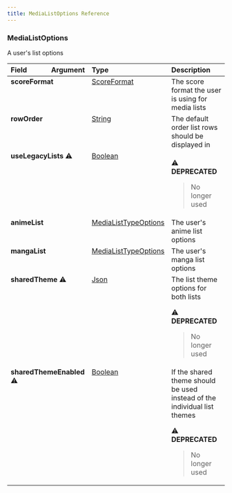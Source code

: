 ```yaml
---
title: MediaListOptions Reference
---
```


### MediaListOptions
A user's list options
<table>
<thead>
<tr>
<th align="left">Field</th>
<th align="right">Argument</th>
<th align="left">Type</th>
<th align="left">Description</th>
</tr>
</thead>
<tbody>
<tr>
<td colspan="2" valign="top"><strong>scoreFormat</strong></td>
<td valign="top"><a href="/reference/enum/scoreformat">ScoreFormat</a></td>
<td>
The score format the user is using for media lists
</td>
</tr>
<tr>
<td colspan="2" valign="top"><strong>rowOrder</strong></td>
<td valign="top"><a href="/reference/scalar/string">String</a></td>
<td>
The default order list rows should be displayed in
</td>
</tr>
<tr>
<td colspan="2" valign="top"><strong>useLegacyLists</strong> ⚠️</td>
<td valign="top"><a href="/reference/scalar/boolean">Boolean</a></td>
<td>
<p>⚠️ <strong>DEPRECATED</strong></p>
<blockquote>
No longer used
</blockquote>
</td>
</tr>
<tr>
<td colspan="2" valign="top"><strong>animeList</strong></td>
<td valign="top"><a href="/reference/object/medialisttypeoptions">MediaListTypeOptions</a></td>
<td>
The user's anime list options
</td>
</tr>
<tr>
<td colspan="2" valign="top"><strong>mangaList</strong></td>
<td valign="top"><a href="/reference/object/medialisttypeoptions">MediaListTypeOptions</a></td>
<td>
The user's manga list options
</td>
</tr>
<tr>
<td colspan="2" valign="top"><strong>sharedTheme</strong> ⚠️</td>
<td valign="top"><a href="/reference/scalar/json">Json</a></td>
<td>
The list theme options for both lists
<p>⚠️ <strong>DEPRECATED</strong></p>
<blockquote>
No longer used
</blockquote>
</td>
</tr>
<tr>
<td colspan="2" valign="top"><strong>sharedThemeEnabled</strong> ⚠️</td>
<td valign="top"><a href="/reference/scalar/boolean">Boolean</a></td>
<td>
If the shared theme should be used instead of the individual list themes
<p>⚠️ <strong>DEPRECATED</strong></p>
<blockquote>
No longer used
</blockquote>
</td>
</tr>
</tbody>
</table>